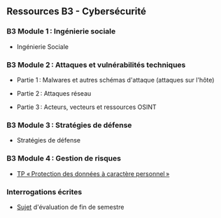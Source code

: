 ## Ressources B3 - Cybersécurité

### B3 Module 1 : Ingénierie sociale

- Ingénierie Sociale

### B3 Module 2 : Attaques et vulnérabilités techniques

- Partie 1 : Malwares et autres schémas d'attaque (attaques sur l'hôte)

- Partie 2 : Attaques réseau

- Partie 3 : Acteurs, vecteurs et ressources OSINT

### B3 Module 3 : Stratégies de défense

- Stratégies de défense

### B3 Module 4 : Gestion de risques

- [TP « Protection des données à caractère personnel »](tp/risques/tp_risques.md)

### Interrogations écrites

- [Sujet](interr/B3_BB1_20241212.pdf) d'évaluation de fin de semestre
